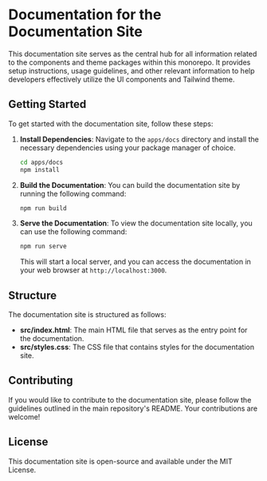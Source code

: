 # Documentation for the Documentation Site

This documentation site serves as the central hub for all information related to the components and theme packages within this monorepo. It provides setup instructions, usage guidelines, and other relevant information to help developers effectively utilize the UI components and Tailwind theme.

## Getting Started

To get started with the documentation site, follow these steps:

1. **Install Dependencies**: Navigate to the `apps/docs` directory and install the necessary dependencies using your package manager of choice.

   ```bash
   cd apps/docs
   npm install
   ```

2. **Build the Documentation**: You can build the documentation site by running the following command:

   ```bash
   npm run build
   ```

3. **Serve the Documentation**: To view the documentation site locally, you can use the following command:

   ```bash
   npm run serve
   ```

   This will start a local server, and you can access the documentation in your web browser at `http://localhost:3000`.

## Structure

The documentation site is structured as follows:

- **src/index.html**: The main HTML file that serves as the entry point for the documentation.
- **src/styles.css**: The CSS file that contains styles for the documentation site.

## Contributing

If you would like to contribute to the documentation site, please follow the guidelines outlined in the main repository's README. Your contributions are welcome!

## License

This documentation site is open-source and available under the MIT License.